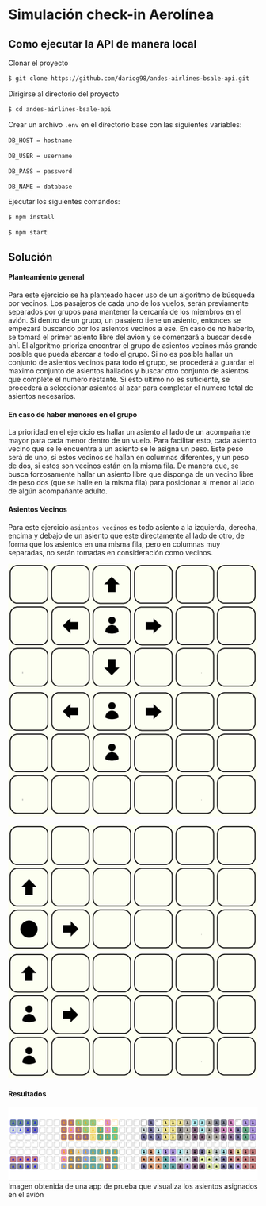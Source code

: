 # Simulación check-in Aerolínea

## Como ejecutar la API de manera local

Clonar el proyecto

```bash
$ git clone https://github.com/dariog98/andes-airlines-bsale-api.git
```

Dirigirse al directorio del proyecto

```bash
$ cd andes-airlines-bsale-api
```

Crear un archivo `.env` en el directorio base con las siguientes variables:

`DB_HOST = hostname`

`DB_USER = username`

`DB_PASS = password`

`DB_NAME = database`

Ejecutar los siguientes comandos:

```bash
$ npm install
```

```bash
$ npm start
```

## Solución

#### Planteamiento general
Para este ejercicio se ha planteado hacer uso de un algoritmo de búsqueda por vecinos.
Los pasajeros de cada uno de los vuelos, serán previamente separados por grupos para mantener la cercanía de los miembros en el avión.
Si dentro de un grupo, un pasajero tiene un asiento, entonces se empezará buscando por los asientos vecinos a ese. En caso de no haberlo, se tomará el primer asiento libre del avión y se comenzará a buscar desde ahí.
El algoritmo prioriza encontrar el grupo de asientos vecinos más grande posible que pueda abarcar a todo el grupo. Si no es posible hallar un conjunto de asientos vecinos para todo el grupo, se procederá a guardar el maximo conjunto de asientos hallados y buscar otro conjunto de asientos que complete el numero restante. Si esto ultimo no es suficiente, se procederá a seleccionar asientos al azar para completar el numero total de asientos necesarios.

#### En caso de haber menores en el grupo
La prioridad en el ejercicio es hallar un asiento al lado de un acompañante mayor para cada menor dentro de un vuelo.
Para facilitar esto, cada asiento vecino que se le encuentra a un asiento se le asigna un peso. Este peso será de uno, si estos vecinos se hallan en columnas diferentes, y un peso de dos, si estos son vecinos están en la misma fila.
De manera que, se busca forzosamente hallar un asiento libre que disponga de un vecino libre de peso dos (que se halle en la misma fila) para posicionar al menor al lado de algún acompañante adulto.

#### Asientos Vecinos
Para este ejercicio `asientos vecinos` es todo asiento a la izquierda, derecha, encima y debajo de un asiento que este directamente al lado de otro, de forma que los asientos en una misma fila, pero en columnas muy separadas, no serán tomadas en consideración como vecinos. 

![image01](docs/image01.png)
![image02](docs/image02.png)

![image03](docs/image03.png)
![image04](docs/image04.png)

#### Resultados

![image04](docs/image05.png)
Imagen obtenida de una app de prueba que visualiza los asientos asignados en el avión
